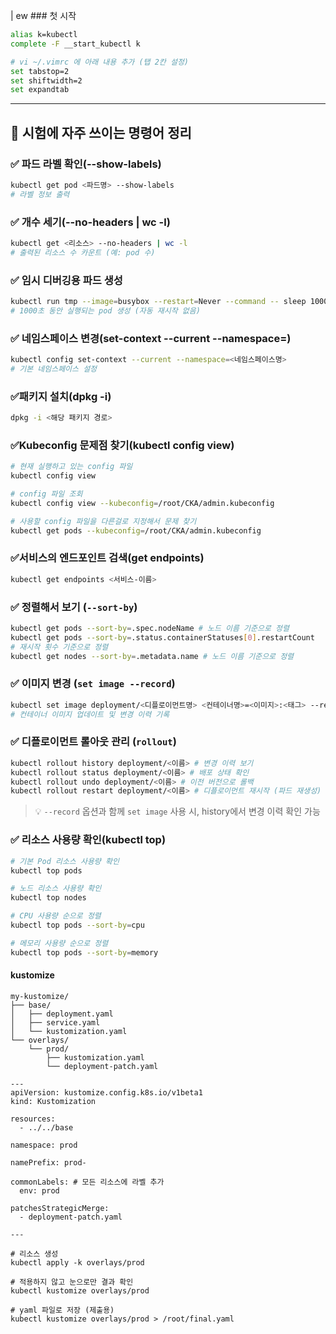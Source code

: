 | ew ### 첫 시작

```bash
alias k=kubectl
complete -F __start_kubectl k
```

```bash
# vi ~/.vimrc 에 아래 내용 추가 (탭 2칸 설정)
set tabstop=2
set shiftwidth=2
set expandtab
```

---

## 🚀 시험에 자주 쓰이는 명령어 정리

### ✅ 파드 라벨 확인(--show-labels)

```bash
kubectl get pod <파드명> --show-labels
# 라벨 정보 출력
```

### ✅ 개수 세기(--no-headers | wc -l)

```bash
kubectl get <리소스> --no-headers | wc -l
# 출력된 리소스 수 카운트 (예: pod 수)
```

### ✅ 임시 디버깅용 파드 생성

```bash
kubectl run tmp --image=busybox --restart=Never --command -- sleep 1000
# 1000초 동안 실행되는 pod 생성 (자동 재시작 없음)
```

### ✅ 네임스페이스 변경(set-context --current --namespace=)

```bash
kubectl config set-context --current --namespace=<네임스페이스명>
# 기본 네임스페이스 설정
```

### ✅패키지 설치(dpkg -i)

```bash
dpkg -i <해당 패키지 경로>
```

### ✅Kubeconfig 문제점 찾기(kubectl config view)

```bash
# 현재 실행하고 있는 config 파일
kubectl config view

# config 파일 조회
kubectl config view --kubeconfig=/root/CKA/admin.kubeconfig

# 사용할 config 파일을 다른걸로 지정해서 문제 찾기
kubectl get pods --kubeconfig=/root/CKA/admin.kubeconfig
```

### ✅서비스의 엔드포인트 검색(get endpoints)

```bash
kubectl get endpoints <서비스-이름>
```

### ✅ 정렬해서 보기 (`--sort-by`)

```bash
kubectl get pods --sort-by=.spec.nodeName # 노드 이름 기준으로 정렬 
kubectl get pods --sort-by=.status.containerStatuses[0].restartCount
# 재시작 횟수 기준으로 정렬 
kubectl get nodes --sort-by=.metadata.name # 노드 이름 기준으로 정렬
```

### ✅ 이미지 변경 (`set image --record`)


``` bash
kubectl set image deployment/<디플로이먼트명> <컨테이너명>=<이미지>:<태그> --record
# 컨테이너 이미지 업데이트 및 변경 이력 기록
```

### ✅ 디플로이먼트 롤아웃 관리 (`rollout`)

``` bash
kubectl rollout history deployment/<이름> # 변경 이력 보기
kubectl rollout status deployment/<이름> # 배포 상태 확인
kubectl rollout undo deployment/<이름> # 이전 버전으로 롤백
kubectl rollout restart deployment/<이름> # 디플로이먼트 재시작 (파드 재생성)
```

> 💡 `--record` 옵션과 함께 `set image` 사용 시, history에서 변경 이력 확인 가능

### ✅ 리소스 사용량 확인(kubectl top)

```bash
# 기본 Pod 리소스 사용량 확인
kubectl top pods

# 노드 리소스 사용량 확인
kubectl top nodes

# CPU 사용량 순으로 정렬
kubectl top pods --sort-by=cpu

# 메모리 사용량 순으로 정렬
kubectl top pods --sort-by=memory
```


#### kustomize

```
my-kustomize/
├── base/
│   ├── deployment.yaml
│   ├── service.yaml
│   └── kustomization.yaml
└── overlays/
    └── prod/
        ├── kustomization.yaml
        └── deployment-patch.yaml

---
apiVersion: kustomize.config.k8s.io/v1beta1
kind: Kustomization

resources:
  - ../../base

namespace: prod

namePrefix: prod-

commonLabels: # 모든 리소스에 라벨 추가
  env: prod

patchesStrategicMerge:
  - deployment-patch.yaml
  
---
```

```
# 리소스 생성
kubectl apply -k overlays/prod

# 적용하지 않고 눈으로만 결과 확인
kubectl kustomize overlays/prod

# yaml 파일로 저장 (제출용)
kubectl kustomize overlays/prod > /root/final.yaml
```

